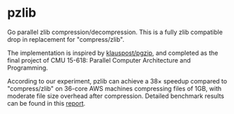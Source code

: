 pzlib
=====

Go parallel zlib compression/decompression. This is a fully zlib compatible drop in replacement for "compress/zlib".

The implementation is inspired by [klauspost/pgzip](https://github.com/klauspost/pgzip), and completed as the final project of CMU 15-618: Parallel Computer Architecture and Programming.

According to our experiment, pzlib can achieve a 38× speedup compared to "compress/zlib" on 36-core AWS machines compressing files of 1GB, with moderate file size overhead after compression. Detailed benchmark results can be found in this [report](https://github.com/zianke/15618-final-project/blob/master/final/report.pdf).

